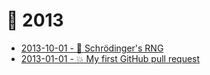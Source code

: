 # 📅 2013

* [2013-10-01 - 🎲 Schrödinger's RNG](https://github.com/bitplane/schrodingers-rng)
* [2013-01-01 - 💥 My first GitHub pull request](01/pioneer)

